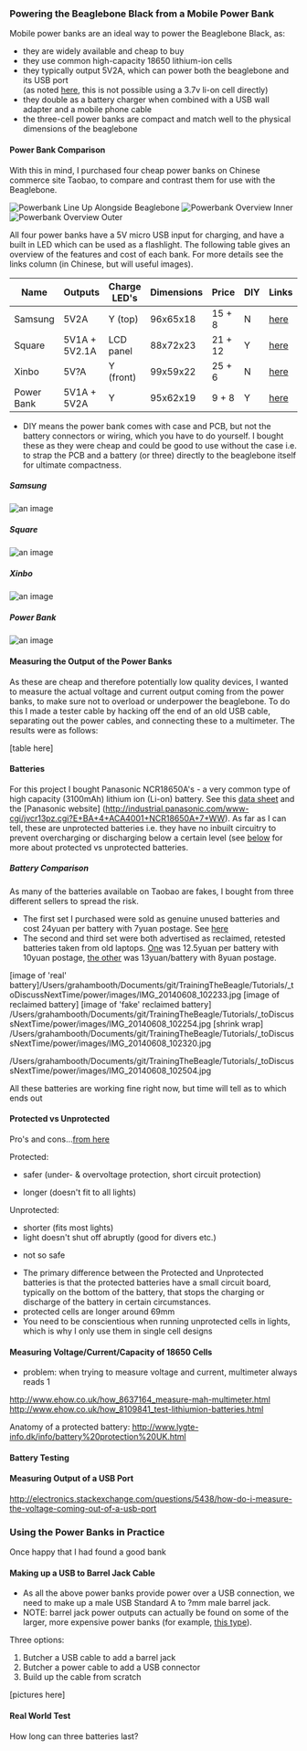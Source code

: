 ### Powering the Beaglebone Black from a Mobile Power Bank

Mobile power banks are an ideal way to power the Beaglebone Black, as:
* they are widely available and cheap to buy
* they use common high-capacity 18650 lithium-ion cells
* they typically output 5V2A, which can power both the beaglebone and its USB port  
(as noted [here](TODO), this is not possible using a 3.7v li-on cell directly)
* they double as a battery charger when combined with a USB wall adapter and a mobile phone cable
* the three-cell power banks are compact and match well to the physical dimensions of the beaglebone

#### Power Bank Comparison

With this in mind, I purchased four cheap power banks on Chinese commerce site Taobao, to compare and contrast them for use with the Beaglebone.

![Powerbank Line Up Alongside Beaglebone](./images/IMG_20140608_165709.jpg "Powerbank Line Up Alongside Beaglebone")
![Powerbank Overview Inner](./images/IMG_20140608_151527.jpg "Powerbank Overview Inner")
![Powerbank Overview Outer](./images/IMG_20140608_151807.jpg "Powerbank Overview Outer")

All four power banks have a 5V micro USB input for charging, and have a built in LED which can be used as a flashlight. The following table gives an overview of the features and cost of each bank. For more details see the links column (in Chinese, but will useful images).

| Name	      | Outputs       | Charge LED's | Dimensions | Price   | DIY | Links    | Images   |
| ---------- | ------------- | ------------ | ---------- | ------- | --- | -------- | -------- | 
| Samsung    | 5V2A          | Y (top)      | 96x65x18   | 15 + 8  | N   | [here]() | [here]() |
| Square     | 5V1A + 5V2.1A | LCD panel    | 88x72x23   | 21 + 12 | Y   | [here]() | [here]() |
| Xinbo      | 5V?A          | Y (front)    | 99x59x22   | 25 + 6  | N   | [here]() | [here]() |
| Power Bank | 5V1A + 5V2A   | Y            | 95x62x19   | 9 + 8   | Y   | [here]() | [here]() |

* DIY means the power bank comes with case and PCB, but not the battery connectors or wiring, which you have to do yourself. I bought these as they were cheap and could be good to use without the case i.e. to strap the PCB and a battery (or three) directly to the beaglebone itself for ultimate compactness. 

##### Samsung

![an image](../images/ "Samsung")

##### Square

![an image](../images/ "Square")

##### Xinbo

![an image](../images/ "Xinbo")

##### Power Bank

![an image](../images/ "Power Bank")

#### Measuring the Output of the Power Banks

As these are cheap and therefore potentially low quality devices, I wanted to measure the actual voltage and current output coming from the power banks, to make sure not to overload or underpower the beaglebone. To do this I made a tester cable by hacking off the end of an old USB cable, separating out the power cables, and connecting these to a multimeter. The results were as follows:

[table here]

#### Batteries

For this project I bought Panasonic NCR18650A's - a very common type of high capacity (3100mAh) lithium ion (Li-on) battery. See this [data sheet](http://www.panasonic.com/industrial/includes/pdf/ACA4000CE254-NCR18650A.pdf) and the [Panasonic website] (http://industrial.panasonic.com/www-cgi/jvcr13pz.cgi?E+BA+4+ACA4001+NCR18650A+7+WW). As far as I can tell, these are unprotected batteries i.e. they have no inbuilt circuitry to prevent overcharging or discharging below a certain level (see [below](link) for more about protected vs unprotected batteries.

##### Battery Comparison

As many of the batteries available on Taobao are fakes, I bought from three different sellers to spread the risk.

* The first set I purchased were sold as genuine unused batteries and cost 24yuan per battery with 7yuan postage. See [here](http://a.m.taobao.com/i12677731619.htm?ttid=212200@taobao_android_4.2.2)
* The second and third set were both advertised as reclaimed, retested batteries taken from old laptops. [One](http://a.m.taobao.com/i35858407101.htm?ttid=212200@taobao_android_4.2.2) was 12.5yuan per battery with 10yuan postage, [the other](http://a.m.taobao.com/i18265637568.htm?ttid=212200@taobao_android_4.2.2) was 13yuan/battery with 8yuan postage.

[image of 'real' battery]/Users/grahambooth/Documents/git/TrainingTheBeagle/Tutorials/_toDiscussNextTime/power/images/IMG_20140608_102233.jpg
[image of reclaimed battery]
[image of 'fake' reclaimed battery]
/Users/grahambooth/Documents/git/TrainingTheBeagle/Tutorials/_toDiscussNextTime/power/images/IMG_20140608_102254.jpg
[shrink wrap]
/Users/grahambooth/Documents/git/TrainingTheBeagle/Tutorials/_toDiscussNextTime/power/images/IMG_20140608_102320.jpg

/Users/grahambooth/Documents/git/TrainingTheBeagle/Tutorials/_toDiscussNextTime/power/images/IMG_20140608_102504.jpg


All these batteries are working fine right now, but time will tell as to which ends out
#### Protected vs Unprotected



Pro's and cons...[from here](http://budgetlightforum.com/node/25927)

Protected:
+ safer (under- & overvoltage protection, short circuit protection)
- longer (doesn't fit to all lights)

Unprotected:
+ shorter (fits most lights)
+ light doesn't shut off abruptly (good for divers etc.)
- not so safe

* The primary difference between the Protected and Unprotected batteries is that the protected batteries have a small circuit board, typically on the bottom of the battery, that stops the charging or discharge of the battery in certain circumstances.
* protected cells are longer around 69mm
* You need to be conscientious when running unprotected cells in lights, which is why I only use them in single cell designs

#### Measuring Voltage/Current/Capacity of 18650 Cells

- problem: when trying to measure voltage and current, multimeter always reads 1

http://www.ehow.co.uk/how_8637164_measure-mah-multimeter.html
http://www.ehow.co.uk/how_8109841_test-lithiumion-batteries.html

Anatomy of a protected battery: http://www.lygte-info.dk/info/battery%20protection%20UK.html


#### Battery Testing


#### Measuring Output of a USB Port

http://electronics.stackexchange.com/questions/5438/how-do-i-measure-the-voltage-coming-out-of-a-usb-port

### Using the Power Banks in Practice

Once happy that I had found a good bank

#### Making up a USB to Barrel Jack Cable

* As all the above power banks provide power over a USB connection, we need to make up a male USB Standard A to ?mm male barrel jack.
* NOTE: barrel jack power outputs can actually be found on some of the larger, more expensive power banks (for example, [this type]()).

Three options:
1. Butcher a USB cable to add a barrel jack
2. Butcher a power cable to add a USB connector
3. Build up the cable from scratch

[pictures here]

#### 

#### Real World Test

How long can three batteries last?